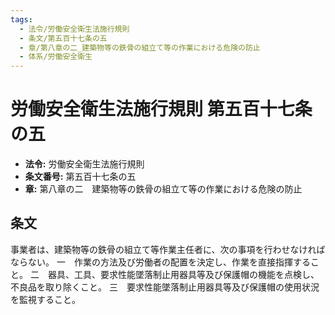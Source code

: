 ```yaml
---
tags:
  - 法令/労働安全衛生法施行規則
  - 条文/第五百十七条の五
  - 章/第八章の二_建築物等の鉄骨の組立て等の作業における危険の防止
  - 体系/労働安全衛生
---
```

# 労働安全衛生法施行規則 第五百十七条の五

- **法令:** 労働安全衛生法施行規則
- **条文番号:** 第五百十七条の五
- **章:** 第八章の二　建築物等の鉄骨の組立て等の作業における危険の防止

## 条文
事業者は、建築物等の鉄骨の組立て等作業主任者に、次の事項を行わせなければならない。
一　作業の方法及び労働者の配置を決定し、作業を直接指揮すること。
二　器具、工具、要求性能墜落制止用器具等及び保護帽の機能を点検し、不良品を取り除くこと。
三　要求性能墜落制止用器具等及び保護帽の使用状況を監視すること。

